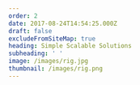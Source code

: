 ```yaml
---
order: 2
date: 2017-08-24T14:54:25.000Z
draft: false
excludeFromSiteMap: true
heading: Simple Scalable Solutions
subheading: ' '
image: /images/rig.jpg
thumbnail: /images/rig.png
---
```


